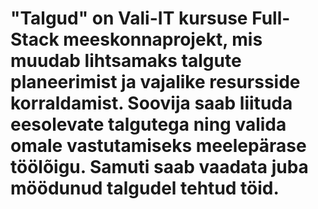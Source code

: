 # "Talgud" on Vali-IT kursuse Full-Stack meeskonnaprojekt, mis muudab lihtsamaks talgute planeerimist ja vajalike resursside korraldamist. Soovija saab liituda eesolevate talgutega ning valida omale vastutamiseks meelepärase töölõigu. Samuti saab vaadata juba möödunud talgudel tehtud töid. 
